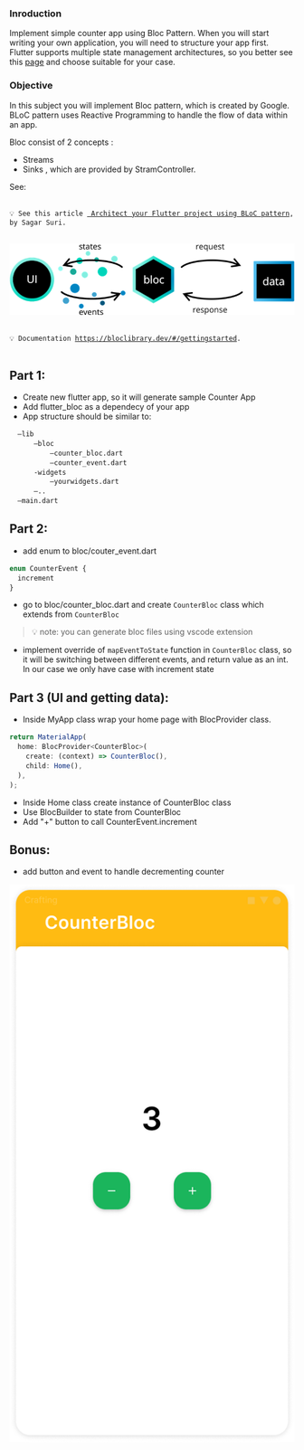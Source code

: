 ### Inroduction

Implement simple counter app using Bloc Pattern.
When you will start writing your own application, you will need to structure your app first. Flutter supports multiple state management architectures, so you better see this [page](https://flutter.dev/docs/development/data-and-backend/state-mgmt/options#bloc--rx) and choose suitable for your case.

### Objective

In this subject you will implement Bloc pattern, which is created by Google.
BLoC pattern uses Reactive Programming to handle the flow of data within an app.

Bloc consist of 2 concepts :

- Streams
- Sinks
  , which are provided by StramController.

See:

<pre>
<code>
💡 See this article <a href="https://medium.com/flutterpub/architecting-your-flutter-project-bd04e144a8f1"> Architect your Flutter project using BLoC pattern</a>, by Sagar Suri.
</code> 
</pre>

<img src="https://github.com/alem-01/alem_public/blob/master/resources/blocCounter.01.png?raw=true"/>

<pre>
<code>
💡 Documentation <a href="https://bloclibrary.dev/#/gettingstarted">https://bloclibrary.dev/#/gettingstarted</a>.
</code> 
</pre>

## Part 1:

- Create new flutter app, so it will generate sample Counter App
- Add flutter_bloc as a dependecy of your app
- App structure should be similar to:

```bash
  —lib
      —bloc
          —counter_bloc.dart
          —counter_event.dart
      -widgets
          —yourwidgets.dart
      —..
  —main.dart
```

## Part 2:

- add enum to bloc/couter_event.dart

```jsx
enum CounterEvent {
  increment
}
```

- go to bloc/counter_bloc.dart and create `CounterBloc` class which extends from `CounterBloc`

> 💡 note: you can generate bloc files using vscode extension

- implement override of `mapEventToState` function in `CounterBloc` class, so it will be switching between different events, and return value as an int. In our case we only have case with increment state

## Part 3 (UI and getting data):

- Inside MyApp class wrap your home page with BlocProvider class.

```jsx
return MaterialApp(
  home: BlocProvider<CounterBloc>(
    create: (context) => CounterBloc(),
    child: Home(),
  ),
);
```

- Inside Home class create instance of CounterBloc class
- Use BlocBuilder to state from CounterBloc
- Add "+" button to call CounterEvent.increment

## Bonus:

- add button and event to handle decrementing counter

<img src="https://github.com/alem-01/alem_public/blob/master/resources/blocCounter.02.png?raw=true"/>
